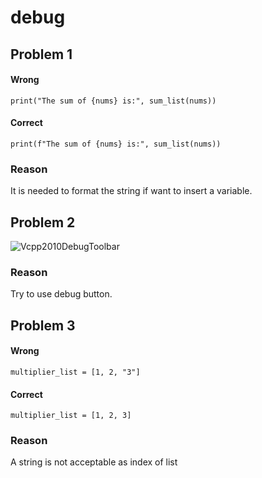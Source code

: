 # debug

## Problem 1
#### Wrong
```
print("The sum of {nums} is:", sum_list(nums))
```
#### Correct
```
print(f"The sum of {nums} is:", sum_list(nums))
```
### Reason
It is needed to format the string if want to insert a variable.

## Problem 2
![Vcpp2010DebugToolbar](https://github.com/yxleong/NTUST-assignments/assets/95266740/5bbcfbf5-2951-4eeb-860c-cf7ef6b82b16)
### Reason
Try to use debug button.

## Problem 3
#### Wrong
```
multiplier_list = [1, 2, "3"]
```
#### Correct
```
multiplier_list = [1, 2, 3]
```
### Reason
A string is not acceptable as index of list

